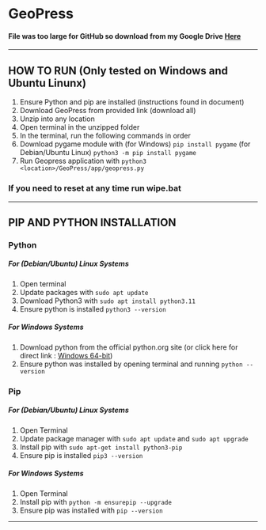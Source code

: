 # GeoPress
#### File was too large for GitHub so download from my Google Drive [Here](https://drive.google.com/drive/folders/1072Ctasco9Mu-dv7GlQVCsciWIOwEvmh?usp=sharing)

---
## HOW TO RUN (Only tested on Windows and Ubuntu Linunx)
1. Ensure Python and pip are installed (instructions found in document)
2. Download GeoPress from provided link (download all)
3. Unzip into any location
4. Open terminal in the unzipped folder
5. In the terminal, run the following commands in order
  1. Download pygame module with (for Windows) ``` pip install pygame ```  (for Debian/Ubuntu Linux)  ``` python3 -m pip install pygame ```
  2. Run Geopress application with ``` python3 <location>/GeoPress/app/geopress.py ```

### If you need to reset at any time run wipe.bat

---
## PIP AND PYTHON INSTALLATION

### Python
##### For (Debian/Ubuntu) Linux Systems
1. Open terminal
2. Update packages with ``` sudo apt update ```
3. Download Python3 with ``` sudo apt install python3.11 ```
4. Ensure python is installed ``` python3 --version ```

##### For Windows Systems
1. Download python from the official python.org site (or click here for direct link : [Windows 64-bit](https://www.python.org/ftp/python/3.13.4/python-3.13.4-amd64.exe))
2. Ensure python was installed by opening terminal and running ``` python --version ```

### Pip
##### For (Debian/Ubuntu) Linux Systems
1. Open Terminal
2. Update package manager with ``` sudo apt update ``` and ``` sudo apt upgrade ```
3. Install pip with ``` sudo apt-get install python3-pip ```
4. Ensure pip is installed ``` pip3 --version ```

##### For Windows Systems
1. Open Terminal
2. Install pip with ``` python -m ensurepip --upgrade ```
3. Ensure pip was installed with ``` pip --version ```
---


